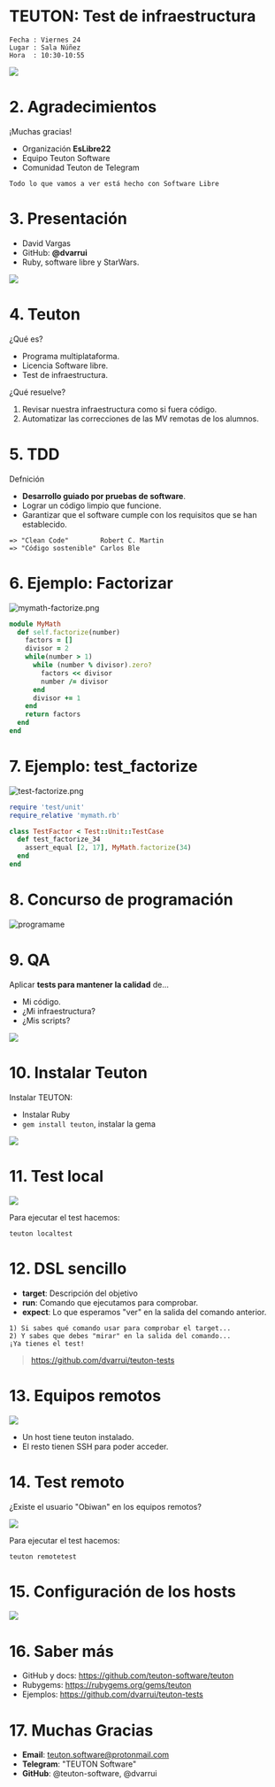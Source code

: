 
# TEUTON: Test de infraestructura

```
Fecha : Viernes 24
Lugar : Sala Núñez
Hora  : 10:30-10:55
```

![](images/teuton-logo.png)

# 2. Agradecimientos

¡Muchas gracias!
* Organización **EsLibre22**
* Equipo Teuton Software
* Comunidad Teuton de Telegram

`Todo lo que vamos a ver está hecho con Software Libre`

# 3. Presentación

* David Vargas
* GitHub: **@dvarrui**
* Ruby, software libre y StarWars.

![](images/presentacion.png)

# 4. Teuton

¿Qué es?
* Programa multiplataforma.
* Licencia Software libre.
* Test de infraestructura.

¿Qué resuelve?
1. Revisar nuestra infraestructura como si fuera código.
2. Automatizar las correcciones de las MV remotas de los alumnos.

# 5. TDD

Defnición
* **Desarrollo guiado por pruebas de software**.
* Lograr un código limpio que funcione.
* Garantizar que el software cumple con los requisitos que se han establecido.

```
=> "Clean Code"        Robert C. Martin
=> "Código sostenible" Carlos Ble
```

# 6. Ejemplo: Factorizar

![mymath-factorize.png](images/mymath-factorize.png)

```ruby
module MyMath
  def self.factorize(number)
    factors = []
    divisor = 2
    while(number > 1)
      while (number % divisor).zero?
        factors << divisor
        number /= divisor
      end
      divisor += 1
    end
    return factors
  end
end
```

# 7. Ejemplo: test_factorize

![test-factorize.png](images/test-factorize.png)

```ruby
require 'test/unit'
require_relative 'mymath.rb'

class TestFactor < Test::Unit::TestCase
  def test_factorize_34
    assert_equal [2, 17], MyMath.factorize(34)
  end
end
```

# 8. Concurso de programación

![programame](images/programame.png)

# 9. QA

Aplicar **tests para mantener la calidad** de...
* Mi código.
* ¿Mi infraestructura?
* ¿Mis scripts?

![](images/rubygems.png)

# 10. Instalar Teuton

Instalar TEUTON:
* Instalar Ruby
* `gem install teuton`, instalar la gema

![](images/command-teuton.png)

# 11. Test local

![](images/localtest.png)

Para ejecutar el test hacemos:
```
teuton localtest
```

# 12. DSL sencillo

* **target**: Descripción del objetivo
* **run**: Comando que ejecutamos para comprobar.
* **expect**: Lo que esperamos "ver" en la salida del comando anterior.

```
1) Si sabes qué comando usar para comprobar el target...
2) Y sabes que debes "mirar" en la salida del comando...
¡Ya tienes el test!
```

> https://github.com/dvarrui/teuton-tests

# 13. Equipos remotos

![](images/teuton-esquema.svg)

* Un host tiene teuton instalado.
* El resto tienen SSH para poder acceder.

# 14. Test remoto

¿Existe el usuario "Obiwan" en los equipos remotos?

![](images/remotetest.png)

Para ejecutar el test hacemos:
```
teuton remotetest
```

# 15. Configuración de los hosts

![](images/configyaml.png)

# 16. Saber más

* GitHub y docs: https://github.com/teuton-software/teuton
* Rubygems: https://rubygems.org/gems/teuton
* Ejemplos: https://github.com/dvarrui/teuton-tests

# 17. Muchas Gracias

* **Email**: teuton.software@protonmail.com
* **Telegram**: "TEUTON Software"
* **GitHub**: @teuton-software, @dvarrui 
